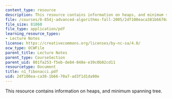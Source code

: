 ```yaml
---
content_type: resource
description: This resource contains information on heaps, and minimum spanning tree.
file: /courses/6-854j-advanced-algorithms-fall-2005/2df100eaca381b6670a7ad3f1d1da90e_n1_fibonacci.pdf
file_size: 81860
file_type: application/pdf
learning_resource_types:
- Lecture Notes
license: https://creativecommons.org/licenses/by-nc-sa/4.0/
ocw_type: OCWFile
parent_title: Lecture Notes
parent_type: CourseSection
parent_uid: 801fa253-f5eb-de84-048e-e39c0b02cd11
resourcetype: Document
title: n1_fibonacci.pdf
uid: 2df100ea-ca38-1b66-70a7-ad3f1d1da90e
---
```

This resource contains information on heaps, and minimum spanning tree.
